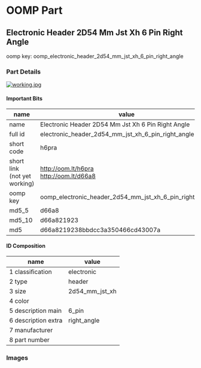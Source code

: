 # OOMP Part  
## Electronic Header 2D54 Mm Jst Xh 6 Pin Right Angle  
  
oomp key: oomp_electronic_header_2d54_mm_jst_xh_6_pin_right_angle  
  
### Part Details  
  
[![working.jpg](working_600.jpg)](working.jpg)  
  
#### Important Bits  
| name | value | 
| --- | --- | 
| name | Electronic Header 2D54 Mm Jst Xh 6 Pin Right Angle | 
| full id | electronic_header_2d54_mm_jst_xh_6_pin_right_angle | 
| short code | h6pra | 
| short link<br>(not yet working) | http://oom.lt/h6pra<br>http://oom.lt/d66a8 | 
| oomp key | oomp_electronic_header_2d54_mm_jst_xh_6_pin_right_angle | 
| md5_5 | d66a8 | 
| md5_10 | d66a821923 | 
| md5 | d66a8219238bbdcc3a350466cd43007a | 
#### ID Composition  
| name | value | 
| --- | --- | 
| 1 classification | electronic | 
| 2 type | header | 
| 3 size | 2d54_mm_jst_xh | 
| 4 color |  | 
| 5 description main | 6_pin | 
| 6 description extra | right_angle | 
| 7 manufacturer |  | 
| 8 part number |  | 
### Images  
